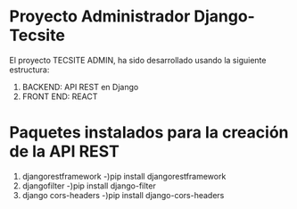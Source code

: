 # Proyecto Administrador Django-Tecsite

El proyecto TECSITE ADMIN, ha sido desarrollado usando la siguiente estructura:
1) BACKEND: API REST en Django
2) FRONT END: REACT

# Paquetes instalados para la creación de la API REST

1) djangorestframework
   -)pip install djangorestframework
2) djangofilter
   -)pip install django-filter
3) django cors-headers
   -)pip install django-cors-headers
